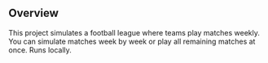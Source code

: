 ## Overview

This project simulates a football league where teams play matches weekly. You can simulate matches week by
week or play all remaining matches at once. Runs locally.
